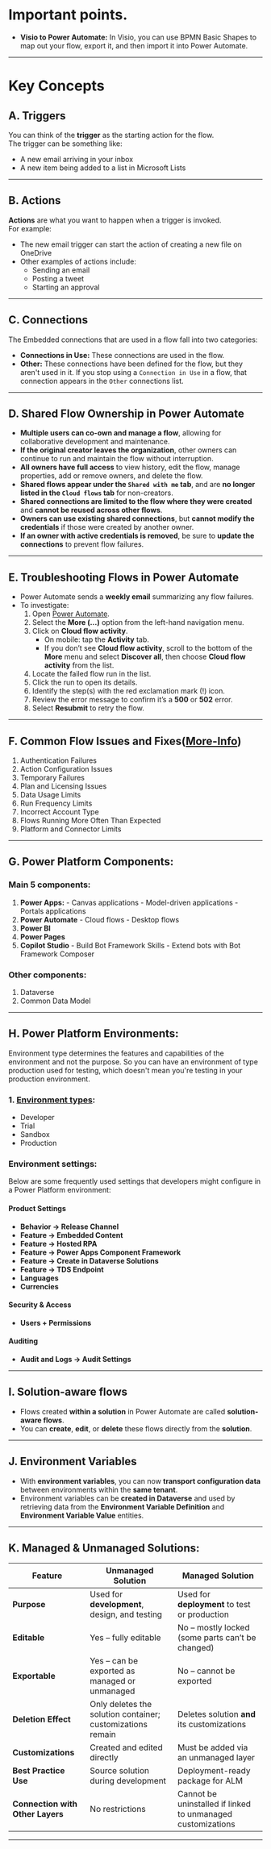 # Important points.
- **Visio to Power Automate:** In Visio, you can use BPMN Basic Shapes to map out your flow, export it, and then import it into Power Automate.

---

# Key Concepts

## A. Triggers
You can think of the **trigger** as the starting action for the flow.  
The trigger can be something like:
- A new email arriving in your inbox  
- A new item being added to a list in Microsoft Lists

---

## B. Actions
**Actions** are what you want to happen when a trigger is invoked.  
For example:
- The new email trigger can start the action of creating a new file on OneDrive  
- Other examples of actions include:
  - Sending an email  
  - Posting a tweet  
  - Starting an approval

---

## C. Connections
The Embedded connections that are used in a flow fall into two categories:
- **Connections in Use:** These connections are used in the flow.
- **Other:** These connections have been defined for the flow, but they aren't used in it. If you stop using a `Connection in Use` in a flow, that connection appears in the `Other` connections list.

---

## D. Shared Flow Ownership in Power Automate
- **Multiple users can co-own and manage a flow**, allowing for collaborative development and maintenance.
- **If the original creator leaves the organization**, other owners can continue to run and maintain the flow without interruption.
- **All owners have full access** to view history, edit the flow, manage properties, add or remove owners, and delete the flow.
- **Shared flows appear under the `Shared with me` tab**, and are **no longer listed in the `Cloud flows` tab** for non-creators.
- **Shared connections are limited to the flow where they were created** and **cannot be reused across other flows**.
- **Owners can use existing shared connections**, but **cannot modify the credentials** if those were created by another owner.
- **If an owner with active credentials is removed**, be sure to **update the connections** to prevent flow failures.

---

## E. Troubleshooting Flows in Power Automate
- Power Automate sends a **weekly email** summarizing any flow failures.
- To investigate:
    1. Open [Power Automate](https://make.powerautomate.com/).
    2. Select the **More (...)** option from the left-hand navigation menu.
    3. Click on **Cloud flow activity**.
        - On mobile: tap the **Activity** tab.
        - If you don’t see **Cloud flow activity**, scroll to the bottom of the **More** menu and select **Discover all**, then choose **Cloud flow activity** from the list.
    4. Locate the failed flow run in the list.
    5. Click the run to open its details.
    6. Identify the step(s) with the red exclamation mark (!) icon.
    7. Review the error message to confirm it’s a **500** or **502** error.
    8. Select **Resubmit** to retry the flow.

---

## F. Common Flow Issues and Fixes([More-Info](https://learn.microsoft.com/en-us/training/modules/get-started-flows/9-troubleshoot-flows))
 1. Authentication Failures
 2. Action Configuration Issues
 3. Temporary Failures
 4. Plan and Licensing Issues
 5. Data Usage Limits
 6. Run Frequency Limits
 7. Incorrect Account Type
 8. Flows Running More Often Than Expected
 9. Platform and Connector Limits

 ---

## G. Power Platform Components:
 ### Main 5 components:
  1. **Power Apps:**
    - Canvas applications
    - Model-driven applications
    - Portals applications
  2. **Power Automate**
    - Cloud flows
    - Desktop flows
  3. **Power BI**
  4. **Power Pages**
  5. **Copilot Studio**
    - Build Bot Framework Skills
    - Extend bots with Bot Framework Composer

  ### Other components:
  1. Dataverse
  2. Common Data Model

  ---  

## H. Power Platform Environments:
Environment type determines the features and capabilities of the environment and not the purpose. So you can have an environment of type production used for testing, which doesn't mean you're testing in your production environment.

### 1. [Environment types](https://learn.microsoft.com/en-us/power-platform/admin/environments-overview):
  - Developer
  - Trial
  - Sandbox
  - Production

### Environment settings:
  Below are some frequently used settings that developers might configure in a Power Platform environment:

  #### Product Settings
  - **Behavior → Release Channel**
  - **Feature → Embedded Content**
  - **Feature → Hosted RPA**
  - **Feature → Power Apps Component Framework**
  - **Feature → Create in Dataverse Solutions**
  - **Feature → TDS Endpoint**
  - **Languages**
  - **Currencies**

  #### Security & Access
  - **Users + Permissions**

  #### Auditing
  - **Audit and Logs → Audit Settings**

---

## I. Solution-aware flows
- Flows created **within a solution** in Power Automate are called **solution-aware flows**.
- You can **create**, **edit**, or **delete** these flows directly from the **solution**.

---

## J. Environment Variables

- With **environment variables**, you can now **transport configuration data** between environments within the **same tenant**.
- Environment variables can be **created in Dataverse** and used by retrieving data from the **Environment Variable Definition** and **Environment Variable Value** entities.

---

## K. Managed & Unmanaged Solutions:

| Feature                          | Unmanaged Solution                                  | Managed Solution                                     |
|----------------------------------|-----------------------------------------------------|------------------------------------------------------|
| **Purpose**                     | Used for **development**, design, and testing       | Used for **deployment** to test or production       |
| **Editable**                    | Yes – fully editable                             | No – mostly locked (some parts can’t be changed)  |
| **Exportable**                  | Yes – can be exported as managed or unmanaged    | No – cannot be exported                           |
| **Deletion Effect**            | Only deletes the solution container; customizations remain | Deletes solution **and** its customizations       |
| **Customizations**             | Created and edited directly                         | Must be added via an unmanaged layer                |
| **Best Practice Use**          | Source solution during development                  | Deployment-ready package for ALM                    |
| **Connection with Other Layers** | No restrictions                                     | Cannot be uninstalled if linked to unmanaged customizations |

---
